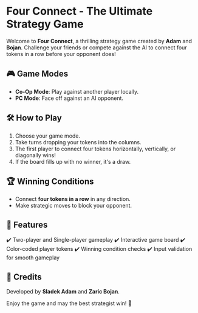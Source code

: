 # Four Connect - The Ultimate Strategy Game

Welcome to **Four Connect**, a thrilling strategy game created by **Adam** and **Bojan**. Challenge your friends or compete against the AI to connect four tokens in a row before your opponent does!

## 🎮 Game Modes
- **Co-Op Mode**: Play against another player locally.
- **PC Mode**: Face off against an AI opponent.

## 🛠 How to Play
1. Choose your game mode.
2. Take turns dropping your tokens into the columns.
3. The first player to connect four tokens horizontally, vertically, or diagonally wins!
4. If the board fills up with no winner, it's a draw.

## 🏆 Winning Conditions
- Connect **four tokens in a row** in any direction.
- Make strategic moves to block your opponent.

## 🎨 Features
✔️ Two-player and Single-player gameplay
✔️ Interactive game board
✔️ Color-coded player tokens
✔️ Winning condition checks
✔️ Input validation for smooth gameplay

## 📜 Credits
Developed by **Sladek Adam** and **Zaric Bojan**.

Enjoy the game and may the best strategist win! 🏅
